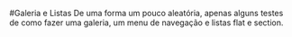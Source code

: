 #Galeria e Listas
De uma forma um pouco aleatória, apenas alguns testes de como fazer uma galeria, um menu de navegação e listas flat e section.


